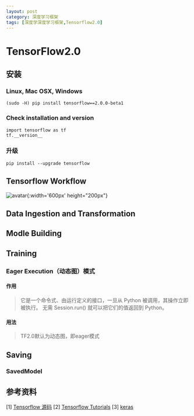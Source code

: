 ```yaml
---
layout: post
category: 深度学习框架
tags: [深度学深度学习框架,Tensorflow2.0]
---
```


TensorFlow2.0
===============

## 安装

### Linux, Mac OSX, Windows

	(sudo -H) pip install tensorflow==2.0.0-beta1

### Check installation and version

	import tensorflow as tf
	tf.__version__

### 升级

	pip install --upgrade tensorflow

## Tensorflow Workflow

![avatar](https://gwfp.github.io/static/images/19/06/07/tensorflow_workflow.png){:width='600px' height="200px"}

## Data Ingestion and Transformation

## Modle Building

## Training

### Eager Execution（动态图）模式

#### 作用

> 它是一个命令式、由运行定义的接口，一旦从 Python 被调用，其操作立即被执行。
  无需 Session.run() 就可以把它们的值返回到 Python。

#### 用法

> TF2.0默认为动态图，即eager模式

## Saving

### SavedModel

## 参考资料

[1] [Tensorflow 源码](https://github.com/tensorflow/tensorflow/tree/master/tensorflow/python)
[2] [Tensorflow Tutorials](https://tensorflow.google.cn/beta)
[3] [keras](https://keras.io)
	


